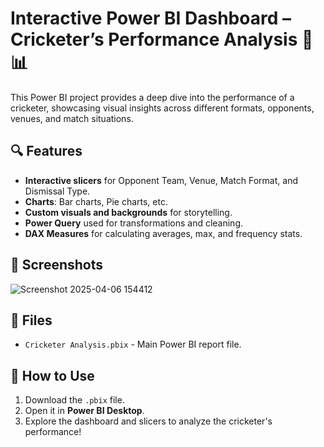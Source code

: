 # Interactive Power BI Dashboard – Cricketer’s Performance Analysis 🏏📊

This Power BI project provides a deep dive into the performance of a cricketer, showcasing visual insights across different formats, opponents, venues, and match situations.

## 🔍 Features
- **Interactive slicers** for Opponent Team, Venue, Match Format, and Dismissal Type.
- **Charts**: Bar charts, Pie charts, etc.
- **Custom visuals and backgrounds** for storytelling.
- **Power Query** used for transformations and cleaning.
- **DAX Measures** for calculating averages, max, and frequency stats.

## 📸 Screenshots
![Screenshot 2025-04-06 154412](https://github.com/user-attachments/assets/2b0093ef-991b-4c6d-b46d-d9186dd42bde)


## 📁 Files
- `Cricketer Analysis.pbix` - Main Power BI report file.

## 🚀 How to Use
1. Download the `.pbix` file.
2. Open it in **Power BI Desktop**.
3. Explore the dashboard and slicers to analyze the cricketer's performance!
